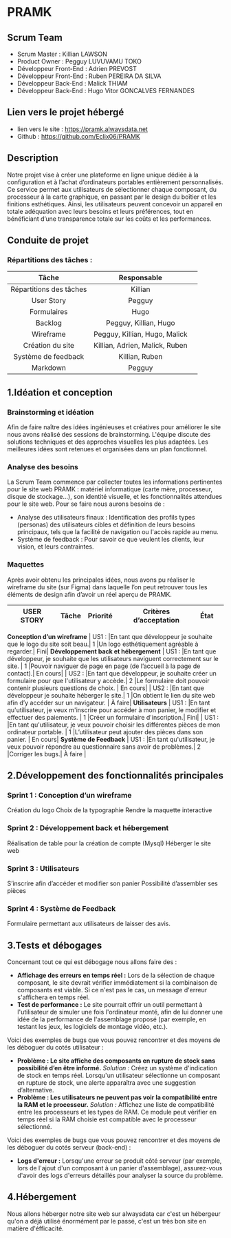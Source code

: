 # **PRAMK**

## **Scrum Team** 

- Scrum Master : Killian LAWSON 
- Product Owner : Pegguy LUVUVAMU TOKO
- Développeur Front-End : Adrien PREVOST
- Développeur Front-End : Ruben PEREIRA DA SILVA
- Développeur Back-End : Malick THIAM 
- Développeur Back-End : Hugo Vitor GONCALVES FERNANDES

## **Lien vers le projet hébergé** 
- lien vers le site : https://pramk.alwaysdata.net
- Github : https://github.com/Eclix06/PRAMK

## **Description** 
Notre projet vise à créer une plateforme en ligne unique dédiée à la configuration et à l’achat d’ordinateurs portables entièrement personnalisés. Ce service permet aux utilisateurs de sélectionner chaque composant, du processeur à la carte graphique, en passant par le design du boîtier et les finitions esthétiques. Ainsi, les utilisateurs peuvent concevoir un appareil en totale adéquation avec leurs besoins et leurs préférences, tout en bénéficiant d’une transparence totale sur les coûts et les performances.

## **Conduite de projet** 
  ### Répartitions des tâches : 
|  Tâche         | Responsable |  |
| :-----------------: |:---------------:| :-----:|
| Répartitions des tâches |Killian| 
| User Story | Pegguy | 
| Formulaires |Hugo| 
| Backlog |Pegguy, Killian, Hugo| 
| Wireframe |Pegguy, Killian, Hugo, Malick| 
| Création du site | Killian, Adrien, Malick, Ruben| 
| Système de feedback | Killian, Ruben| 
| Markdown | Pegguy | 


## 1.Idéation et conception 
### Brainstorming et idéation 
Afin de faire naître des idées ingénieuses et créatives pour améliorer le site nous avons réalisé des sessions de brainstorming. L'équipe discute des solutions techniques et des approches visuelles les plus adaptées. Les meilleures idées sont retenues et organisées dans un plan fonctionnel. 

### Analyse des besoins
La Scrum Team commence par collecter toutes les informations pertinentes pour le site web PRAMK : matériel informatique (carte mère, processeur, disque de stockage…), son identité visuelle, et les fonctionnalités attendues pour le site web. 
Pour se faire nous aurons besoins de : 
- Analyse des utilisateurs finaux : Identification des profils types (personas) des utilisateurs cibles et définition de leurs besoins principaux, tels que la facilité de navigation ou l'accès rapide au menu. 
- Système de feedback : Pour savoir ce que veulent les clients, leur vision, et leurs contraintes. 


### Maquettes
Après avoir obtenu les principales idées, nous avons pu réaliser le wireframe du site (sur Figma) dans laquelle l’on peut retrouver tous les éléments de design afin d’avoir un réel aperçu de PRAMK.

| USER STORY  | Tâche         | Priorité | Critères d’acceptation| État |  |
| :---------------: |:---------------:| :-----:|:-----:|:-----------------------------:|:-----:|
**Conception d’un wireframe** 
| US1 :  |En tant que développeur je souhaite que le logo du site soit beau.|  1 |Un logo esthétiquement agréable à regarder.| Fini|
**Développement back et hébergement** 
| US1 :  |En tant que développeur, je souhaite que les utilisateurs naviguent correctement sur le site. |  1 |Pouvoir naviguer de page en page (de l’accueil à la page de contact).| En cours|
| US2 :  |En tant que développeur, je souhaite créer un formulaire pour que l'utilisateur y accède.|  2 |Le formulaire doit pouvoir contenir plusieurs questions de choix. | En cours|
| US2 :  |En tant que développeur je souhaite héberger le site.|  1 |On obtient le lien du site web afin d’y accéder sur un navigateur. | À faire|
**Utilisateurs**
| US1 :  |En tant qu'utilisateur, je veux m'inscrire pour accéder à mon panier, le modifier et effectuer des paiements. |  1 |Créer un formulaire d'inscription.| Fini|
| US1 :  |En tant qu'utilisateur, je veux pouvoir choisir les différentes pièces de mon ordinateur portable. |  1 |L’utilisateur peut ajouter des pièces dans son panier. | En cours|
**Système de Feedback**
| US1 :  |En tant qu'utilisateur, je veux pouvoir répondre au questionnaire sans avoir de problèmes.|  2 |Corriger les bugs.| À faire |



## 2.Développement des fonctionnalités principales 

### **Sprint** 1 : Conception d’un wireframe 
Création du logo
Choix de la typographie
Rendre la maquette interactive

### **Sprint 2** : Développement back et hébergement 
Réalisation de table pour la création de compte (Mysql)
Héberger le site web

### **Sprint 3** : Utilisateurs
S’inscrire afin d’accéder et modifier son panier
Possibilité d’assembler ses pièces

### **Sprint 4** : Système de Feedback 
Formulaire permettant aux utilisateurs de laisser des avis. 



## 3.Tests et débogages 
Concernant tout ce qui est débogage nous allons faire des :
- **Affichage des erreurs en temps réel :** 
Lors de la sélection de chaque composant, le site devrait vérifier immédiatement si la combinaison de composants est viable. Si ce n'est pas le cas, un message d'erreur s'affichera en temps réel.
- **Test de performance :** Le site pourrait offrir un outil permettant à l'utilisateur de simuler une fois l'ordinateur monté, afin de lui donner une idée de la performance de l'assemblage proposé (par exemple, en testant les jeux, les logiciels de montage vidéo, etc.).

Voici des exemples de bugs que vous pouvez rencontrer et des moyens de les déboguer du cotés utilisateur :
- **Problème : Le site affiche des composants en rupture de stock sans possibilité d’en être informé.**
*Solution :* Créez un système d'indication de stock en temps réel. Lorsqu'un utilisateur sélectionne un composant en rupture de stock, une alerte apparaîtra avec une suggestion d’alternative.
- **Problème : Les utilisateurs ne peuvent pas voir la compatibilité entre la RAM et le processeur.**
*Solution :* Affichez une liste de compatibilité entre les processeurs et les types de RAM. Ce module peut vérifier en temps réel si la RAM choisie est compatible avec le processeur sélectionné.

Voici des exemples de bugs que vous pouvez rencontrer et des moyens de les déboguer du cotés serveur (back-end) :
- **Logs d'erreur :** Lorsqu'une erreur se produit côté serveur (par exemple, lors de l'ajout d'un composant à un panier d'assemblage), assurez-vous d'avoir des logs d'erreurs détaillés pour analyser la source du problème.

## 4.Hébergement
Nous allons héberger notre site web sur alwaysdata car c'est un hébergeur qu'on a déjà utilisé énormément par le passé, c'est un très bon site en matière d'éfficacité.

